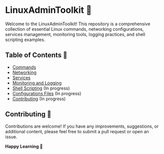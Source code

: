 # LinuxAdminToolkit 🧰

Welcome to the LinuxAdminToolkit! This repository is a comprehensive collection of essential Linux commands, networking configurations, services management, monitoring tools, logging practices, and shell scripting examples.

## Table of Contents 📃

- [Commands](https://github.com/JenilGajjar20/LinuxAdminToolkit/tree/master/commands)
- [Networking](https://github.com/JenilGajjar20/LinuxAdminToolkit/tree/master/networking)
- [Services](https://github.com/JenilGajjar20/LinuxAdminToolkit/tree/master/services)
- [Monitoring and Logging](https://github.com/JenilGajjar20/LinuxAdminToolkit/tree/master/monitoring_logging)
- [Shell Scripting]() (In progress)
- [Configurations Files]() (In progress)
- [Contributing]() (In progress)

## Contributing 🤝

Contributions are welcome! If you have any improvements, suggestions, or additional content, please feel free to submit a pull request or open an issue.

**Happy Learning 🚀**
